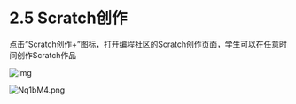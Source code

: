 # 2.5 Scratch创作

点击“Scratch创作+”图标，打开编程社区的Scratch创作页面，学生可以在任意时间创作Scratch作品

![img](https://gblobscdn.gitbook.com/assets%2F-M765RyKk30nBu9TRBCA%2F-M76UMwA5n2Hl4KWiAEc%2F-M76_XgKhd97kMe5cEAU%2F26.png?alt=media&token=3808c6f9-0d6d-49ab-8d85-d5dd742cb442)

![Nq1bM4.png](https://s1.ax1x.com/2020/07/02/Nq1bM4.png)